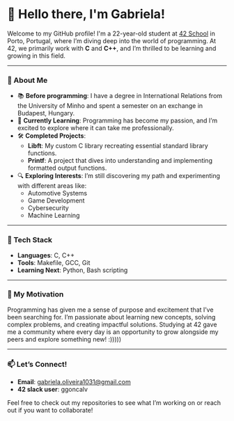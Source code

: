 # 👋 Hello there, I'm Gabriela!

Welcome to my GitHub profile! I'm a 22-year-old student at [42 School](https://www.42porto.com/) in Porto, Portugal, where I’m diving deep into the world of programming. At 42, we primarily work with **C** and **C++**, and I’m thrilled to be learning and growing in this field.

---

### 🚀 About Me
- 📚 **Before programming**: I have a degree in International Relations from the University of Minho and spent a semester on an exchange in Budapest, Hungary.
- 🌱 **Currently Learning**: Programming has become my passion, and I’m excited to explore where it can take me professionally.
- 🛠 **Completed Projects**:
  - **Libft**: My custom C library recreating essential standard library functions.
  - **Printf**: A project that dives into understanding and implementing formatted output functions.
- 🔍 **Exploring Interests**: I’m still discovering my path and experimenting with different areas like:
  - Automotive Systems
  - Game Development
  - Cybersecurity
  - Machine Learning

---

### 🧰 Tech Stack

- **Languages**: C, C++
- **Tools**: Makefile, GCC, Git
- **Learning Next**: Python, Bash scripting

---

### 🌟 My Motivation
Programming has given me a sense of purpose and excitement that I’ve been searching for. I’m passionate about learning new concepts, solving complex problems, and creating impactful solutions. Studying at 42 gave me a community where every day is an opportunity to grow alongside my peers and explore something new! :)))))

---

### 📫 Let’s Connect!
- **Email**: [gabriela.oliveira1031@gmail.com](mailto:gabriela.oliveira1031@gmail.com)
- **42 slack user**: ggoncalv

Feel free to check out my repositories to see what I’m working on or reach out if you want to collaborate!

